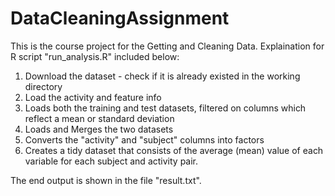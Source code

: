 # DataCleaningAssignment
This is the course project for the Getting and Cleaning Data.
Explaination for R script "run_analysis.R" included below:

1. Download the dataset - check if it is already existed in the working directory
2. Load the activity and feature info
3. Loads both the training and test datasets, filtered on columns which
   reflect a mean or standard deviation
4. Loads and Merges the two datasets
6. Converts the "activity" and "subject" columns into factors
7. Creates a tidy dataset that consists of the average (mean) value of each
   variable for each subject and activity pair.

The end output is shown in the file "result.txt".

